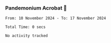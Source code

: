 ### Pandemonium Acrobat 🤸

<!--START_SECTION:waka-->

```all_time
From: 10 November 2024 - To: 17 November 2024

Total Time: 0 secs

No activity tracked
```

<!--END_SECTION:waka-->
